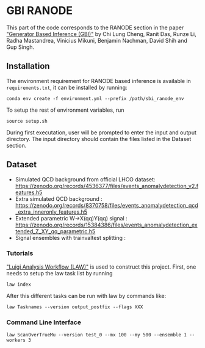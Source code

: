 # GBI RANODE

This part of the code corresponds to the RANODE section in the paper ["Generator Based Inference (GBI)"](https://arxiv.org/abs/2405.08889) by Chi Lung Cheng, Ranit Das, Runze Li, Radha Mastandrea, Vinicius Mikuni, Benjamin Nachman, David Shih and Gup Singh.

## Installation

The environment requirement for RANODE based inference is available in `requirements.txt`, it can be installed by running:

```
conda env create -f environment.yml --prefix /path/sbi_ranode_env
```

To setup the rest of environment variables, run

```
source setup.sh
```

During first executation, user will be prompted to enter the input and output directory. The input directory should contain the files listed in the Dataset section.

## Dataset

- Simulated QCD background from official LHCO dataset: https://zenodo.org/records/4536377/files/events_anomalydetection_v2.features.h5
- Extra simulated QCD background : https://zenodo.org/records/8370758/files/events_anomalydetection_qcd_extra_inneronly_features.h5
- Extended parametric W->X(qq)Y(qq) signal : https://zenodo.org/records/15384386/files/events_anomalydetection_extended_Z_XY_qq_parametric.h5
- Signal ensembles with trainvaltest splitting :


### Tutorials

["Luigi Analysis Workflow (LAW)"](https://github.com/riga/law) is used to construct this project. First, one needs to setup the law task list by running
```
law index
```

After this different tasks can be run with law by commands like:

```
law Tasknames --version output_postfix --flags XXX
```

### Command Line Interface

```
law ScanOverTrueMu --version test_0 --mx 100 --my 500 --ensemble 1 --workers 3
```


